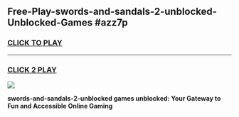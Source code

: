 
## Free-Play-swords-and-sandals-2-unblocked-Unblocked-Games #azz7p
<h3>
<a href="https://news.freeplayer.one?title=swords-and-sandals-2-unblocked&ref=8M">CLICK TO PLAY</a></h3>
<hr>

<h3>
<a href="https://news.freeplayer.one?title=swords-and-sandals-2-unblocked&ref=8M">CLICK 2 PLAY</a>
  
</h3>

<a href="https://news.freeplayer.one?title=swords-and-sandals-2-unblocked&ref=8M"><img src="https://clearcache.store/games.png"></a>


**swords-and-sandals-2-unblocked games unblocked: Your Gateway to Fun and Accessible Online Gaming**
